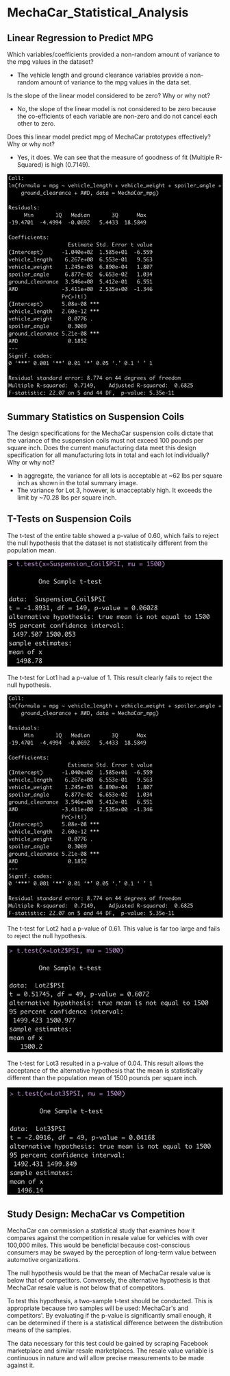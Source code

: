 # MechaCar_Statistical_Analysis

## Linear Regression to Predict MPG

Which variables/coefficients provided a non-random amount of variance to the mpg values in the dataset?
- The vehicle length and ground clearance variables provide a non-random amount of variance to the mpg values in the data set.

Is the slope of the linear model considered to be zero? Why or why not?
- No, the slope of the linear model is not considered to be zero because the co-efficients of each variable are non-zero and do not cancel each other to zero.

Does this linear model predict mpg of MechaCar prototypes effectively? Why or why not?
- Yes, it does. We can see that the measure of goodness of fit (Multiple R-Squared) is high (0.7149).

![Ln Regression to Predict MPG](https://github.com/kramerkyle/MechaCar_Statistical_Analysis/blob/e0c43e9f8931593199f0fec46236311c2b6e3ba0/Linear%20Regression%20to%20Predict%20MPG.png)

## Summary Statistics on Suspension Coils
The design specifications for the MechaCar suspension coils dictate that the variance of the suspension coils must not exceed 100 pounds per square inch. Does the current manufacturing data meet this design specification for all manufacturing lots in total and each lot individually? Why or why not?
- In aggregate, the variance for all lots is acceptable at ~62 lbs per square inch as shown in the total summary image.
- The variance for Lot 3, however, is unacceptably high. It exceeds the limit by ~70.28 lbs per square inch.

## T-Tests on Suspension Coils
The t-test of the entire table showed a p-value of 0.60, which fails to reject the null hypothesis that the dataset is not statistically different from the population mean.

![Suspension Coil Test](https://github.com/kramerkyle/MechaCar_Statistical_Analysis/blob/e0c43e9f8931593199f0fec46236311c2b6e3ba0/Suspension_Coil%20T-Test.png)

The t-test for Lot1 had a p-value of 1. This result clearly fails to reject the null hypothesis.

![Lot 1](https://github.com/kramerkyle/MechaCar_Statistical_Analysis/blob/e0c43e9f8931593199f0fec46236311c2b6e3ba0/Linear%20Regression%20to%20Predict%20MPG.png)

The t-test for Lot2 had a p-value of 0.61. This value is far too large and fails to reject the null hypothesis.

![Lot 2](https://github.com/kramerkyle/MechaCar_Statistical_Analysis/blob/e0c43e9f8931593199f0fec46236311c2b6e3ba0/Lot2%20T-Test.png)

The t-test for Lot3 resulted in a p-value of 0.04. This result allows the acceptance of the alternative hypothesis that the mean is statistically different than the population mean of 1500 pounds per square inch.

![Lot 3](https://github.com/kramerkyle/MechaCar_Statistical_Analysis/blob/e0c43e9f8931593199f0fec46236311c2b6e3ba0/Lot3%20T-Test.png)

## Study Design: MechaCar vs Competition
MechaCar can commission a statistical study that examines how it compares against the competition in resale value for vehicles with over 100,000 miles. This would be beneficial because cost-conscious consumers may be swayed by the perception of long-term value between automotive organizations.

The null hypothesis would be that the mean of MechaCar resale value is below that of competitors. Conversely, the alternative hypothesis is that MechaCar resale value is not below that of competitors.

To test this hypothesis, a two-sample t-test should be conducted. This is appropriate because two samples will be used: MechaCar's and competitors'. By evaluating if the p-value is significantly small enough, it can be determined if there is a statistical difference between the distribution means of the samples.

The data necessary for this test could be gained by scraping Facebook marketplace and similar resale marketplaces. The resale value variable is continuous in nature and will allow precise measurements to be made against it.
